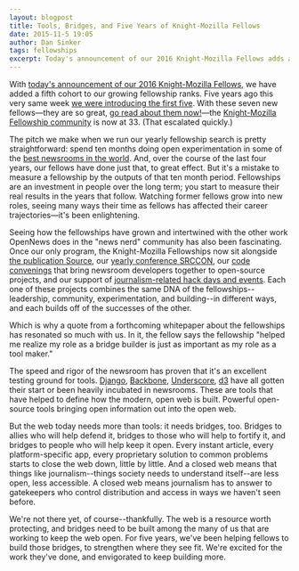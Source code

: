 ```yaml
---
layout: blogpost
title: Tools, Bridges, and Five Years of Knight-Mozilla Fellows
date: 2015-11-5 19:05
author: Dan Sinker
tags: fellowships
excerpt: Today's announcement of our 2016 Knight-Mozilla Fellows adds a fifth cohort to our fellowship community.
---
```

With [today's announcement of our 2016 Knight-Mozilla Fellows](/blog/introducing-2016-fellows/), we have added a fifth cohort to our growing fellowship ranks. Five years ago this very same week [we were introducing the first five](https://blog.mozilla.org/blog/2011/11/04/journalism-in-the-open-the-201112-knight-mozilla-fellows-announced/). With these seven new fellows—they are so great, [go read about them now!](/blog/introducing-2016-fellows/)—the [Knight-Mozilla Fellowship community](/what/fellowships/community/) is now at 33. (That escalated quickly.)

The pitch we make when we run our yearly fellowship search is pretty straightforward: spend ten months doing open experimentation in some of the [best newsrooms in the world](/what/fellowships/partners/). And, over the course of the last four years, our fellows have done just that, to great effect. But it's a mistake to measure a fellowship by the outputs of that ten month period. Fellowships are an investment in people over the long term; you start to measure their real results in the years that follow. Watching former fellows grow into new roles, seeing many ways their time as fellows has affected their career trajectories—it's been enlightening.

Seeing how the fellowships have grown and intertwined with the other work OpenNews does in the "news nerd" community has also been fascinating. Once our only program, the Knight-Mozilla Fellowships now sit alongside [the publication Source](https://source.opennews.org/en-US/), our [yearly conference SRCCON](http://srccon.org/), our [code convenings](/what/community/convenings/) that bring newsroom developers together to open-source projects, and our support of [journalism-related hack days and events](/what/community/eventsupport/). Each one of these projects combines the same DNA of the fellowships--leadership, community, experimentation, and building--in different ways, and each builds off of the successes of the other.

Which is why a quote from a forthcoming whitepaper about the fellowships has resonated so much with us. In it, the fellow says the fellowship "helped me realize my role as a bridge builder is just as important as my role as a tool maker."

The speed and rigor of the newsroom has proven that it's an excellent testing ground for tools. [Django](https://www.djangoproject.com/), [Backbone](http://backbonejs.org/), [Underscore](http://underscorejs.org/), [d3](http://d3js.org/) have all gotten their start or been heavily incubated in newsrooms. These are tools that have helped to define how the modern, open web is built. Powerful open-source tools bringing open information out into the open web.

But the web today needs more than tools: it needs bridges, too. Bridges to allies who will help defend it, bridges to those who will help to fortify it, and bridges to people who will help keep it open. Every instant article, every platform-specific app, every proprietary solution to common problems starts to close the web down, little by little. And a closed web means that things like journalism--things society needs to understand itself--are less open, less accessible. A closed web means journalism has to answer to gatekeepers who control distribution and access in ways we haven't seen before.

We're not there yet, of course--thankfully. The web is a resource worth protecting, and bridges need to be built among the many of us that are working to keep the web open. For five years, we've been helping fellows to build those bridges, to strengthen where they see fit. We're excited for the work they've done, and envigorated to keep building more.
